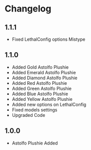 # Changelog
## 1.1.1
- Fixed LethalConfig options Mistype

## 1.1.0
- Added Gold Astolfo Plushie
- Added Emerald Astolfo Plushie
- Added Diamond Astolfo Plushie
- Added Red Astolfo Plushie
- Added Green Astolfo Plushie
- Added Blue Astolfo Plushie
- Added Yellow Astolfo Plushie
- Added new options on LethalConfig
- Fixed models settings
- Upgraded Code

## 1.0.0
- Astolfo Plushie Added